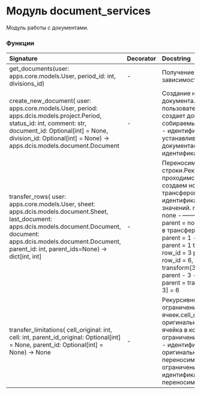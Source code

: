 # Модуль document_services

Модуль работы с документами.

### Функции

| Signature                                                                                                                                                                                                                               | Decorator | Docstring                                                                                                                                                                                                                                                                                                                                                                                                                       |
| :-------------------------------------------------------------------------------------------------------------------------------------------------------------------------------------------------------------------------------------- | :-------- | :------------------------------------------------------------------------------------------------------------------------------------------------------------------------------------------------------------------------------------------------------------------------------------------------------------------------------------------------------------------------------------------------------------------------------ |
| get_documents(user: apps.core.models.User, period_id: int, divisions_id)                                                                                                                                                                | -         | Получение документов в зависимости от прав.                                                                                                                                                                                                                                                                                                                                                                                     |
| create_new_document( user: apps.core.models.User, period: apps.dcis.models.project.Period, status_id: int, comment: str, document_id: Optional[int] = None, division_id: Optional[int] = None) -> apps.dcis.models.document.Document    | -         | Создание нового документа.user - пользователь, который создает документperiod_id - собираемый периодstatus_id - идентификатор статуса устанавливаемого документаobject_id - идентификатор дивизиона                                                                                                                                                                                                                             |
| transfer_rows( user: apps.core.models.User, sheet: apps.dcis.models.document.Sheet, last_document: apps.dcis.models.document.Document, document: apps.dcis.models.document.Document, parent_id: int, parent_ids=None) -> dict[int, int] | -         | Переносим дочерние строки.Рекурсивно проходимся по строкам и создаем новые с трансфером идентификаторов для значений. row_id = 1 parent = none ----> row_id = 1, parent = none - не участвует в трансфере row_id = 2 parent = 1 ----> row_id = 5, parent = 1 transform[2] = 5 row_id = 3 parent = 1 ----> row_id = 6, parent = 1 transform[3] = 6 row_id = 4 parent - 3 ----> row_id = 7, parent = transform[parent_id = 3] = 6 |
| transfer_limitations( cell_original: int, cell: int, parent_id_original: Optional[int] = None, parent_id: Optional[int] = None) -> None                                                                                                 | -         | Рекурсивно переносим ограничения ячеек.cell_original - оригинальная ячейкаcell - ячейка в которую переносим ограниченияparent_id_original - идентификатор оригинального переносимого ограниченияparent_id - идентификатор переносимого ограничения                                                                                                                                                                              |